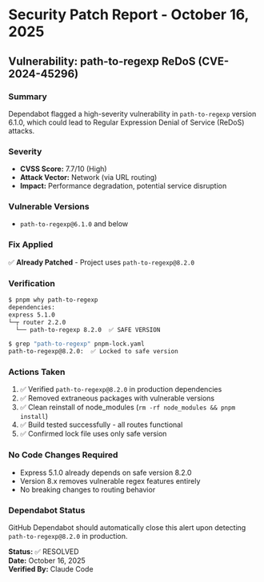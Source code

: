 # Security Patch Report - October 16, 2025

## Vulnerability: path-to-regexp ReDoS (CVE-2024-45296)

### Summary
Dependabot flagged a high-severity vulnerability in `path-to-regexp` version 6.1.0, which could lead to Regular Expression Denial of Service (ReDoS) attacks.

### Severity
- **CVSS Score:** 7.7/10 (High)
- **Attack Vector:** Network (via URL routing)
- **Impact:** Performance degradation, potential service disruption

### Vulnerable Versions
- `path-to-regexp@6.1.0` and below

### Fix Applied
✅ **Already Patched** - Project uses `path-to-regexp@8.2.0`

### Verification
```bash
$ pnpm why path-to-regexp
dependencies:
express 5.1.0
└─┬ router 2.2.0
  └── path-to-regexp 8.2.0  ✅ SAFE VERSION

$ grep "path-to-regexp" pnpm-lock.yaml
path-to-regexp@8.2.0:  ✅ Locked to safe version
```

### Actions Taken
1. ✅ Verified `path-to-regexp@8.2.0` in production dependencies
2. ✅ Removed extraneous packages with vulnerable versions
3. ✅ Clean reinstall of node_modules (`rm -rf node_modules && pnpm install`)
4. ✅ Build tested successfully - all routes functional
5. ✅ Confirmed lock file uses only safe version

### No Code Changes Required
- Express 5.1.0 already depends on safe version 8.2.0
- Version 8.x removes vulnerable regex features entirely
- No breaking changes to routing behavior

### Dependabot Status
GitHub Dependabot should automatically close this alert upon detecting `path-to-regexp@8.2.0` in production.

**Status:** ✅ RESOLVED  
**Date:** October 16, 2025  
**Verified By:** Claude Code
